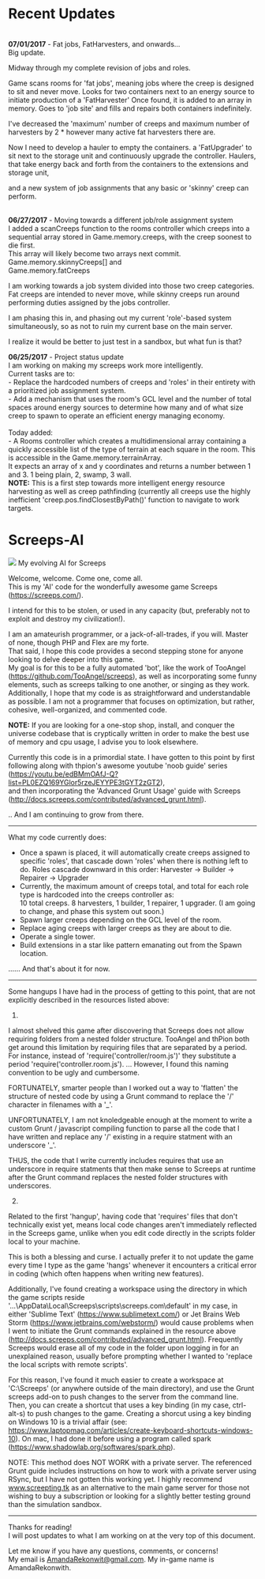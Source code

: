 # Recent Updates
<br/><b>07/01/2017</b> - Fat jobs, FatHarvesters, and onwards...
<br/>Big update.

Midway through my complete revision of jobs and roles.

Game scans rooms for 'fat jobs', meaning jobs where the creep is designed to sit and never move.
Looks for two containers next to an energy source to initiate production of a 'FatHarvester'
Once found, it is added to an array in memory.
Goes to 'job site' and fills and repairs both containers indefinitely.

I've decreased the 'maximum' number of creeps and maximum number of harvesters by 2 * however many active fat harvesters there are.

Now I need to develop a hauler to empty the containers.
a 'FatUpgrader' to sit next to the storage unit and continuously upgrade the controller.
Haulers, that take energy back and forth from the containers to the extensions and storage unit,

and a new system of job assignments that any basic or 'skinny' creep can perform.

<br/><b>06/27/2017</b> - Moving towards a different job/role assignment system
<br/> I added a scanCreeps function to the rooms controller which creeps into a sequential array stored in Game.memory.creeps, with the creep soonest to die first.
<br/>
This array will likely become two arrays next commit.
<br/>Game.memory.skinnyCreeps[]  and
<br/>Game.memory.fatCreeps

I am working towards a job system divided into those two creep categories.
Fat creeps are intended to never move, while skinny creeps run around performing duties assigned by the jobs controller.

I am phasing this in, and phasing out my current 'role'-based system simultaneously, so as not to ruin my current base on the main server.

I realize it would be better to just test in a sandbox, but what fun is that?

<b>06/25/2017</b> - Project status update
<br/>I am working on making my screeps work more intelligently.
<br/>Current tasks are to:
<br/>- Replace the hardcoded numbers of creeps and 'roles' in their entirety with a prioritized job assignment system.
<br/>- Add a mechanism that uses the room's GCL level and the number of total spaces around energy sources to determine how many and of what size creep to spawn to operate an efficient energy managing economy.
<br/>
<br/>Today added:
<br/>- A Rooms controller which creates a multidimensional array containing a quickly accessible list of the type of terrain at each square in the room. This is accessible in the Game.memory.terrainArray. 
<br/>It expects an array of x and y coordinates and returns a number between 1 and 3. 1 being plain, 2, swamp, 3 wall.
<br><b>NOTE:</b> This is a first step towards more intelligent energy resource harvesting as well as creep pathfinding
(currently all creeps use the highly inefficient 'creep.pos.findClosestByPath()' function to navigate to work targets.

# Screeps-AI
<img src="http://cdn.akamai.steamstatic.com/steam/apps/464350/header.jpg?t=1494837632">
My evolving AI for Screeps

Welcome, welcome. Come one, come all.
<br/>This is my 'AI' code for the wonderfully awesome game Screeps (https://screeps.com/).

I intend for this to be stolen, or used in any capacity (but, preferably not to exploit and destroy my civilization!).

I am an amateurish programmer, or a jack-of-all-trades, if you will. Master of none, though PHP and Flex are my forte.
<br/>That said, I hope this code provides a second stepping stone for anyone looking to delve deeper into this game.
<br/>My goal is for this to be a fully automated 'bot', like the work of TooAngel (https://github.com/TooAngel/screeps),
as well as incorporating some funny elements, such as screeps talking to one another, or singing as they work.
<br/>Additionally, I hope that my code is as straightforward and understandable as possible.
I am not a programmer that focuses on optimization, but rather, cohesive, well-organized, and commented code.

<b>NOTE:</b> If you are looking for a one-stop shop, install, and conquer the universe codebase that is cryptically written in order to make the best use of memory and cpu usage, I advise you to look elsewhere.

Currently this code is in a primordial state.
I have gotten to this point by first following along with thpion's awesome youtube 'noob guide' series
(https://youtu.be/edBMmOAfJ-Q?list=PL0EZQ169YGlor5rzeJEYYPE3tGYT2zGT2),
<br/>and then incorporating the 'Advanced Grunt Usage' guide with Screeps (http://docs.screeps.com/contributed/advanced_grunt.html).

.. And I am continuing to grow from there.

-----------------------------------------------
What my code currently does:
- Once a spawn is placed, it will automatically create creeps assigned to specific 'roles', that cascade down 'roles' when there is nothing left to do.
Roles cascade downward in this order: Harvester -> Builder -> Repairer -> Upgrader
- Currently, the maximum amount of creeps total, and total for each role type is hardcoded into the creeps controller as:
<br/>10 total creeps. 8 harvesters, 1 builder, 1 repairer, 1 upgrader. (I am going to change, and phase this system out soon.)
- Spawn larger creeps depending on the GCL level of the room.
- Replace aging creeps with larger creeps as they are about to die.
- Operate a single tower.
- Build extensions in a star like pattern emanating out from the Spawn location.

...... And that's about it for now.

-----------------------------------------------

Some hangups I have had in the process of getting to this point, that are not explicitly described in the resources listed above:

1.
I almost shelved this game after discovering that Screeps does not allow requiring folders from a nested folder structure.
TooAngel and thPion both get around this limitation by requiring files that are separated by a period.
For instance, instead of 'require('controller/room.js')' they substitute a period 'require('controller.room.js').
... However, I found this naming convention to be ugly and cumbersome.

FORTUNATELY, smarter people than I worked out a way to 'flatten' the structure of nested code by using a Grunt command to replace the '/' character in filenames with a '_\'.

UNFORTUNATELY, I am not knoledgeable enough at the moment to write a custom Grunt / javascript compiling function to parse all the code that I have written and replace any '/' existing in a require statment with an underscore '_'.

THUS, the code that I write currently includes requires that use an underscore in require statments that then make sense to Screeps at runtime after the Grunt command replaces the nested folder structures with underscores.

2.
Related to the first 'hangup', having code that 'requires' files that don't technically exist yet, means local code changes aren't immediately reflected in the Screeps game, unlike when you edit code directly in the scripts folder local to your machine.

This is both a blessing and curse. I actually prefer it to not update the game every time I type as the game 'hangs' whenever it encounters a critical error in coding 
(which often happens when writing new features).

Additionally, I've found creating a workspace using the directory in which the game scripts reside '...\AppData\Local\Screeps\scripts\screeps.com\default' in my case, in either 'Sublime Text' (https://www.sublimetext.com/) or Jet Brains Web Storm (https://www.jetbrains.com/webstorm/) would cause problems when I went to initiate the Grunt commands explained in the resource above (http://docs.screeps.com/contributed/advanced_grunt.html).
Frequently Screeps would erase all of my code in the folder upon logging in for an unexplained reason, usually before prompting whether I wanted to 'replace the local scripts with remote scripts'.

For this reason, I've found it much easier to create a workspace at 'C:\Screeps' (or anywhere outside of the main directory),
and use the Grunt screeps add-on to push changes to the server from the command line.
Then, you can create a shortcut that uses a key binding (in my case, ctrl-alt-s) to push changes to the game.
Creating a shorcut using a key binding on Windows 10 is a trivial affair (see: https://www.laptopmag.com/articles/create-keyboard-shortcuts-windows-10). 
On mac, I had done it before using a program called spark (https://www.shadowlab.org/softwares/spark.php).

NOTE: This method does NOT WORK with a private server.
The referenced Grunt guide includes instructions on how to work with a private server using RSync, but I have not gotten this working yet. I highly recommend www.screepting.tk as an alternative to the main game server for those not wishing to buy a subscription or looking for a slightly better testing ground than the simulation sandbox. 

-------------------------------------------------

Thanks for reading!
<br/>I will post updates to what I am working on at the very top of this document.

Let me know if you have any questions, comments, or concerns!
<br/>My email is AmandaRekonwit@gmail.com. My in-game name is AmandaRekonwith.
